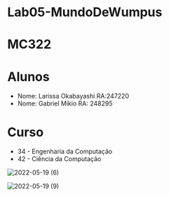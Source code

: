 # Lab05-MundoDeWumpus
# MC322

# Alunos
* Nome: Larissa Okabayashi RA:247220
* Nome: Gabriel Mikio RA: 248295

# Curso
* 34 - Engenharia da Computação
* 42 - Ciência da Computação



![2022-05-19 (6)](https://user-images.githubusercontent.com/82288999/169311729-59d55bfb-362a-48dd-ab0a-b7d76c0d0f95.png)


![2022-05-19 (9)](https://user-images.githubusercontent.com/82288999/169312848-832c53b8-f31d-4ba3-bdc2-94c1ec8f8bac.png)



